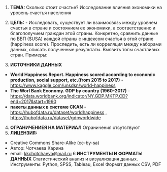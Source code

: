 1. **ТЕМА:** Сколько стоит счастье? Исследование влияния экономики на уровень счастья населения
2. **ЦЕЛЬ:** - Исследовать, существует ли взаимосвязь между уровнем счастья в стране и состоянием ее экономики, а соответственно и благополучием граждан этой страны. Конкретно, сравнить данные по ВВП ($USA) каждой страны с индексом счастья в этой стране (happiness score). Проследить, есть ли  корреляция между наборами данных, описать полученные результаты. Выявить топы счастливых стран. 
Примеры: 


3. **ИСТОЧНИКИ ДАННЫХ**
- **World Happiness Report. Happiness scored according to economic production, social support, etc.(from 2015 to 2017)** - https://www.kaggle.com/unsdsn/world-happiness  
- **The Worl Bank Economy. GDP by country (1960-2017)** - https://data.worldbank.org/indicator/NY.GDP.MKTP.CD?end=2017&start=1960 
- **пакеты данных в системе CKAN** - https://hubofdata.ru/dataset/worldhappiness , https://hubofdata.ru/dataset/gdpworldwide
4. **ОГРАНИЧЕНИЕЯ НА МАТЕРИАЛ** 
Ограничения отсутствуют
5. **ЛИЦЕНЗИЯ:** 
- Creative Commons Share-Alike (cc-by-sa)
- Автор: Чотчаева Карина 
- email: kkchotchaeva@mail.ru
6.**ИНСТРУМЕНТЫ И ФОРМАТЫ ДАННЫХ** 
Статистический анализ и визуализация данных. 
Инструменты: Python, SPSS, Tableau, Excel
Формат данных CSV, PDF


